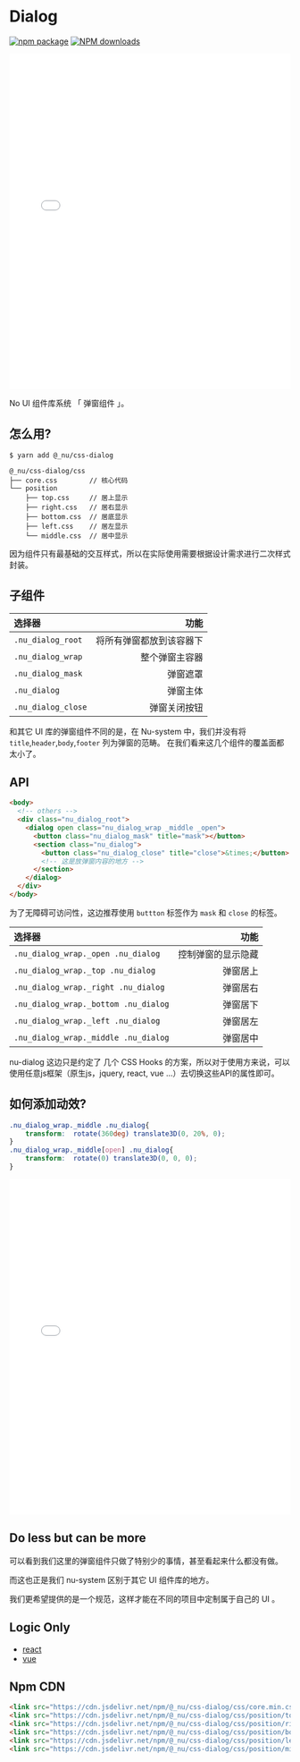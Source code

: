 # Dialog

[![npm package][npm-badge]][npm-url]
[![NPM downloads][npm-downloads]][npm-url]

[npm-badge]: https://img.shields.io/npm/v/npm-package.png?style=flat-square
[npm-url]: https://www.npmjs.org/package/@_nu/css-dialog
[npm-downloads]: https://img.shields.io/npm/dw/@_nu/css-dialog?style=flat-square


<iframe height="600" style="width: 100%;" scrolling="no" title="nu-dialog-js" src="//codepen.io/ziven27/embed/joKGvJ/?height=265&theme-id=dark&default-tab=html,result" frameborder="no" allowtransparency="true" allowfullscreen="true">
  See the Pen <a href='https://codepen.io/ziven27/pen/joKGvJ/'>nu-dialog-js</a> by ziven27
  (<a href='https://codepen.io/ziven27'>@ziven27</a>) on <a href='https://codepen.io'>CodePen</a>.
</iframe>

No UI 组件库系统 「 弹窗组件 」。


## 怎么用?

```
$ yarn add @_nu/css-dialog
```

```
@_nu/css-dialog/css
├── core.css        // 核心代码
└── position
    ├── top.css     // 居上显示
    ├── right.css   // 居右显示
    ├── bottom.css  // 居底显示
    ├── left.css    // 居左显示
    └── middle.css  // 居中显示
```

因为组件只有最基础的交互样式，所以在实际使用需要根据设计需求进行二次样式封装。

## 子组件

| 选择器   |   功能   |
|:----------|-------------:|
| `.nu_dialog_root` |  将所有弹窗都放到该容器下 |
| `.nu_dialog_wrap` |  整个弹窗主容器 |
| `.nu_dialog_mask` | 弹窗遮罩 |
| `.nu_dialog` | 弹窗主体 |
| `.nu_dialog_close` | 弹窗关闭按钮 |

和其它 UI 库的弹窗组件不同的是，在 Nu-system 中，我们并没有将 `title`,`header`,`body`,`footer` 列为弹窗的范畴。
在我们看来这几个组件的覆盖面都太小了。

## API

```HTML
<body>
  <!-- others -->
  <div class="nu_dialog_root">
    <dialog open class="nu_dialog_wrap _middle _open">
      <button class="nu_dialog_mask" title="mask"></button>
      <section class="nu_dialog">
        <button class="nu_dialog_close" title="close">&times;</button>
        <!-- 这是放弹窗内容的地方 -->
      </section>
    </dialog>
  </div>
</body>
```

为了无障碍可访问性，这边推荐使用 `buttton` 标签作为 `mask` 和 `close` 的标签。

| 选择器   |   功能   |
|:----------|-------------:|
| `.nu_dialog_wrap._open .nu_dialog` |  控制弹窗的显示隐藏 |
| `.nu_dialog_wrap._top .nu_dialog` |  弹窗居上 |
| `.nu_dialog_wrap._right .nu_dialog` |  弹窗居右 |
| `.nu_dialog_wrap._bottom .nu_dialog` |  弹窗居下 |
| `.nu_dialog_wrap._left .nu_dialog` |  弹窗居左 |
| `.nu_dialog_wrap._middle .nu_dialog` |  弹窗居中 |

nu-dialog 这边只是约定了 几个 CSS Hooks 的方案，所以对于使用方来说，可以使用任意js框架（原生js，jquery, react, vue ...）去切换这些API的属性即可。


## 如何添加动效?

```css
.nu_dialog_wrap._middle .nu_dialog{
    transform:  rotate(360deg) translate3D(0, 20%, 0);
}
.nu_dialog_wrap._middle[open] .nu_dialog{
    transform:  rotate(0) translate3D(0, 0, 0);
}
```

<iframe height="600" style="width: 100%;" scrolling="no" title="nu-dialog-ani" src="//codepen.io/ziven27/embed/KLemVx/?height=265&theme-id=dark&default-tab=css,result" frameborder="no" allowtransparency="true" allowfullscreen="true">
  See the Pen <a href='https://codepen.io/ziven27/pen/KLemVx/'>nu-dialog-ani</a> by ziven27
  (<a href='https://codepen.io/ziven27'>@ziven27</a>) on <a href='https://codepen.io'>CodePen</a>.
</iframe>

## Do less but can be more

可以看到我们这里的弹窗组件只做了特别少的事情，甚至看起来什么都没有做。

而这也正是我们 nu-system 区别于其它 UI 组件库的地方。

我们更希望提供的是一个规范，这样才能在不同的项目中定制属于自己的 UI 。


## Logic Only

- [react](https://nu-system.github.io/react/dialog/)
- [vue](https://nu-system.github.io/vue/dialog/)

## Npm CDN

```HTML
<link src="https://cdn.jsdelivr.net/npm/@_nu/css-dialog/css/core.min.css" />
<link src="https://cdn.jsdelivr.net/npm/@_nu/css-dialog/css/position/top.min.css">
<link src="https://cdn.jsdelivr.net/npm/@_nu/css-dialog/css/position/right.min.css">
<link src="https://cdn.jsdelivr.net/npm/@_nu/css-dialog/css/position/bottom.min.css">
<link src="https://cdn.jsdelivr.net/npm/@_nu/css-dialog/css/position/left.min.css">
<link src="https://cdn.jsdelivr.net/npm/@_nu/css-dialog/css/position/middle.min.css">
```
